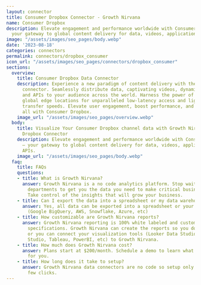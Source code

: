 ```yaml
---
layout: connector
title: Consumer Dropbox Connector - Growth Nirvana
name: Consumer Dropbox
description: Elevate engagement and performance worldwide with Consumer Dropbox –
  your gateway to global content delivery for data, videos, applications, and APIs.
image: "/assets/images/seo_pages/body.webp"
date: '2023-08-18'
categories: connectors
permalink: connectors/dropbox_consumer
icon_url: "/assets/images/seo_pages/connectors/dropbox_consumer"
sections:
  overview:
    title: Consumer Dropbox Data Connector
    description: Experience a new paradigm of content delivery with the Consumer Dropbox
      connector. Seamlessly distribute data, captivating videos, dynamic applications,
      and APIs to your audience across the world. Harness the power of our cutting-edge
      global edge locations for unparalleled low-latency access and lightning-fast
      transfer speeds. Elevate user engagement, boost performance, and ensure security,
      all with Consumer Dropbox.
    image_url: "/assets/images/seo_pages/overview.webp"
  body:
    title: Visualize Your Consumer Dropbox channel data with Growth Nirvana's Consumer
      Dropbox Connector
    description: Elevate engagement and performance worldwide with Consumer Dropbox
      – your gateway to global content delivery for data, videos, applications, and
      APIs.
    image_url: "/assets/images/seo_pages/body.webp"
  faq:
    title: FAQs
    questions:
    - title: What is Growth Nirvana?
      answer: Growth Nirvana is a no code analytics platform. Stop waiting for other
        departments to get you the data you need to make critical business decisions.
        Take control of the insights that will grow your business.
    - title: Can I export the data into a spreadsheet or my data warehouse?
      answer: Yes, all data can be exported into a spreadsheet or your data warehouse
        (Google BigQuery, AWS, Snowflake, Azure, etc)
    - title: How customizable are Growth Nirvana reports?
      answer: Growth Nirvana reporting is 100% white labeled and customized to your
        specifications. Growth Nirvana can create the reports so you don’t have to
        or you can connect your visualization tools (Looker Data Studio/Google Data
        Studio, Tableau, PowerBI, etc) to Growth Nirvana.
    - title: How much does Growth Nirvana cost?
      answer: Plans start at $200/month. Schedule a demo to learn what plan is best
        for you.
    - title: How long does it take to setup?
      answer: Growth Nirvana data connectors are no code so setup only requires a
        few clicks.
---
```

